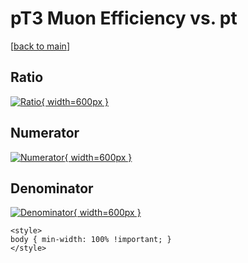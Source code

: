 # pT3 Muon Efficiency vs. pt

[[back to main](./)]



## Ratio

[![Ratio](../mtv/var/pT3_13_eff_pt.png){ width=600px }](../mtv/var/pT3_13_eff_pt.pdf)

## Numerator

[![Numerator](../mtv/num/pT3_13_eff_pt_num.png){ width=600px }](../mtv/num/pT3_13_eff_pt_num.pdf)

## Denominator

[![Denominator](../mtv/den/pT3_13_eff_pt_den.png){ width=600px }](../mtv/den/pT3_13_eff_pt_den.pdf)


``` {=html}
<style>
body { min-width: 100% !important; }
</style>
```
